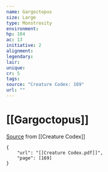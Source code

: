 ```yaml
---
name: Gargoctopus
size: Large
type: Monstrosity
environment: 
hp: 104
ac: 13
initiative: 2
alignment: 
legendary: 
lair: 
unique: 
cr: 5
tags: 
source: "Creature Codex: 169"
url: ""
---
```

# [[Gargoctopus]]

[Source](zotero://open-pdf/library/items/NTNKJRHG?page=169) from [[Creature Codex]]

```pdf
{
	"url": "[[Creature Codex.pdf]]",
	"page": [169]
}
```

